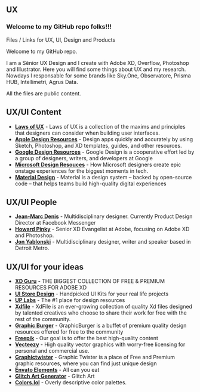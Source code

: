 ## UX

### Welcome to my GitHub repo folks!!!

Files / Links for UX, UI, Design and Products

Welcome to my GitHub repo.

I am a Sênior UX Design and I create with Adobe XD, Overflow, Photoshop and Illustrator. Here you will find some things about UX and my research. Nowdays I responsable for some brands like Sky.One, Observatore, Prisma HUB, Intellimetri, Agrus Data. 

All the files are public content.

## UX/UI Content

- **[Laws of UX](https://lawsofux.com)** - Laws of UX is a collection of the maxims and principles that designers can consider when building user interfaces.
- **[Apple Design Resources](https://developer.apple.com/design/resources/)** - Design apps quickly and accurately by using Sketch, Photoshop, and XD templates, guides, and other resources.
- **[Google Design Resources](https://design.google)** - Google Design is a cooperative effort led by a group of designers, writers, and developers at Google
- **[Microsoft Design Resouces](https://www.microsoft.com/design/)** - How Microsoft designers create epic onstage experiences for the biggest moments in tech.
- **[Material Design](https://material.io)** - Material is a design system – backed by open-source code – that helps teams build high-quality digital experiences

## UX/UI People

- **[Jean-Marc Denis](http://jmd.im)** - Multidisciplinary designer. Currently Product Design Director at Facebook Messenger
- **[Howard Pinky](https://letsxd.com/)** - Senior XD Evangelist at Adobe, focusing on Adobe XD and Photoshop.
- **[Jon Yablonski](https://jonyablonski.com)** - Multidisciplinary designer, writer and speaker based in Detroit Metro.

## UX/UI for your ideas

- **[XD Guru](https://www.xdguru.com)** - THE BIGGEST COLLECTION OF FREE & PREMIUM RESOURCES FOR ADOBE XD
- **[UI Store Design](https://www.uistore.design)** - Handpicked UI Kits for your real life projects
- **[UP Labs](https://www.uplabs.com)** - The #1 place for design resources
- **[Xdfile](https://xdfile.com)** - XdFile is an ever-growing collection of quality Xd files designed by talented creatives who choose to share their work for free with the rest of the community.
- **[Graphic Burger](https://graphicburger.com/ui-kits/)** - GraphicBurger is a buffet of premium quality design resources offered for free to the community
- **[Freepik](https://www.freepik.com)** - Our goal is to offer the best high-quality content
- **[Vecteezy](https://www.vecteezy.com)** - High quality vector graphics with worry-free licensing for personal and commercial use.
- **[Graphictwister](https://graphictwister.com)** - Graphic Twister is a place of Free and Premium graphic resources, where you can find  just unique design
- **[Envato Elements](https://elements.envato.com)** - All can you eat
- **[Glitch Art Generator](https://glitchart.io)** - Glitch Art
- **[Colors.lol](colors.lol)** - Overly descriptive color palettes.




